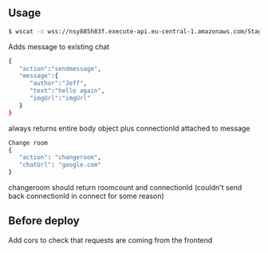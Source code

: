 ## Usage

``` bash
$ wscat -c wss://nsy885h83f.execute-api.eu-central-1.amazonaws.com/Staging
```

Adds message to existing chat
``` bash
{
   "action":"sendmessage",
   "message":{
      "author":"Jeff",
      "text":"hello again",
      "imgUrl":"imgUrl"
   }
}
```
always returns entire body object plus connectionId attached to message


``` bash
Change room
{
   "action": "changeroom",
   "chatUrl": "google.com"
}
```
changeroom should return roomcount and connectionId (couldn't send back connectionId in connect for some reason)

## Before deploy
Add cors to check that requests are coming from the frontend
